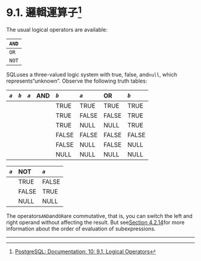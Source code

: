 # 9.1. 邏輯運算子[^1]

The usual logical operators are available:

| `AND` |
| :--- |
| `OR` |
| `NOT` |

SQLuses a three-valued logic system with true, false, and`null`, which represents“unknown”. Observe the following truth tables:

| _`a`_ | _`b`_ | _`a`_ | AND | _`b`_ | _`a`_ | OR | _`b`_ |
| :--- | :--- | :--- | :--- | :--- | :--- | :--- | :--- |
|  |  |  |  | TRUE | TRUE | TRUE | TRUE |
|  |  |  |  | TRUE | FALSE | FALSE | TRUE |
|  |  |  |  | TRUE | NULL | NULL | TRUE |
|  |  |  |  | FALSE | FALSE | FALSE | FALSE |
|  |  |  |  | FALSE | NULL | FALSE | NULL |
|  |  |  |  | NULL | NULL | NULL | NULL |

| _`a`_ | NOT | _`a`_ |
| :--- | :--- | :--- |
|  | TRUE | FALSE |
|  | FALSE | TRUE |
|  | NULL | NULL |

The operators`AND`and`OR`are commutative, that is, you can switch the left and right operand without affecting the result. But see[Section 4.2.14](https://www.postgresql.org/docs/10/static/sql-expressions.html#syntax-express-eval)for more information about the order of evaluation of subexpressions.

---



[^1]:  [PostgreSQL: Documentation: 10: 9.1. Logical Operators](https://www.postgresql.org/docs/10/static/functions-logical.html)

